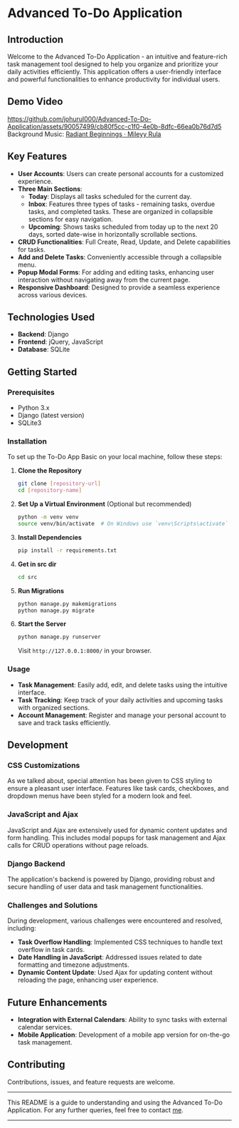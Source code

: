 # Advanced To-Do Application

## Introduction
Welcome to the Advanced To-Do Application - an intuitive and feature-rich task management tool designed to help you organize and prioritize your daily activities efficiently. This application offers a user-friendly interface and powerful functionalities to enhance productivity for individual users.

## Demo Video
https://github.com/johurul000/Advanced-To-Do-Application/assets/90057499/cb80f5cc-c1f0-4e0b-8dfc-66ea0b76d7d5
Background Music: [Radiant Beginnings · Mileyy Rula](https://www.youtube.com/watch?v=sFXs568cVvc)

## Key Features
- **User Accounts**: Users can create personal accounts for a customized experience.
- **Three Main Sections**:
  - **Today**: Displays all tasks scheduled for the current day.
  - **Inbox**: Features three types of tasks - remaining tasks, overdue tasks, and completed tasks. These are organized in collapsible sections for easy navigation.
  - **Upcoming**: Shows tasks scheduled from today up to the next 20 days, sorted date-wise in horizontally scrollable sections.
- **CRUD Functionalities**: Full Create, Read, Update, and Delete capabilities for tasks.
- **Add and Delete Tasks**: Conveniently accessible through a collapsible menu.
- **Popup Modal Forms**: For adding and editing tasks, enhancing user interaction without navigating away from the current page.
- **Responsive Dashboard**: Designed to provide a seamless experience across various devices.

## Technologies Used
- **Backend**: Django
- **Frontend**: jQuery, JavaScript
- **Database**: SQLite


## Getting Started

### Prerequisites
- Python 3.x
- Django (latest version)
- SQLite3

### Installation

To set up the To-Do App Basic on your local machine, follow these steps:

1. **Clone the Repository**
   ```bash
   git clone [repository-url]
   cd [repository-name]
   ```

2. **Set Up a Virtual Environment** (Optional but recommended)
   ```bash
   python -m venv venv
   source venv/bin/activate  # On Windows use `venv\Scripts\activate`
   ```

3. **Install Dependencies**
   ```bash
   pip install -r requirements.txt
   ```

4. **Get in src dir**
   ```bash
   cd src
   ```

5. **Run Migrations**
   ```bash
   python manage.py makemigrations
   python manage.py migrate
   ```

6. **Start the Server**
   ```bash
   python manage.py runserver
   ```

   Visit `http://127.0.0.1:8000/` in your browser.

### Usage
- **Task Management**: Easily add, edit, and delete tasks using the intuitive interface.
- **Task Tracking**: Keep track of your daily activities and upcoming tasks with organized sections.
- **Account Management**: Register and manage your personal account to save and track tasks efficiently.

## Development

### CSS Customizations
As we talked about, special attention has been given to CSS styling to ensure a pleasant user interface. Features like task cards, checkboxes, and dropdown menus have been styled for a modern look and feel.

### JavaScript and Ajax
JavaScript and Ajax are extensively used for dynamic content updates and form handling. This includes modal popups for task management and Ajax calls for CRUD operations without page reloads.

### Django Backend
The application's backend is powered by Django, providing robust and secure handling of user data and task management functionalities.

### Challenges and Solutions
During development, various challenges were encountered and resolved, including:
- **Task Overflow Handling**: Implemented CSS techniques to handle text overflow in task cards.
- **Date Handling in JavaScript**: Addressed issues related to date formatting and timezone adjustments.
- **Dynamic Content Update**: Used Ajax for updating content without reloading the page, enhancing user experience.

## Future Enhancements
- **Integration with External Calendars**: Ability to sync tasks with external calendar services.
- **Mobile Application**: Development of a mobile app version for on-the-go task management.

## Contributing
Contributions, issues, and feature requests are welcome.


---

This README is a guide to understanding and using the Advanced To-Do Application. For any further queries, feel free to contact [me](https://twitter.com/johurulmaz).

---
